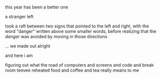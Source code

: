 this year has been a better one

a stranger left

took a raft between two signs that pointed to the left and right, with the word "danger" written above some smaller words,
before realizing that the *danger* was avoided by moving in those directions

... we made out alright

and here i am

figuring out what the road
of computers and screens and code and break room teevee reheated food and coffee and tea 
really means to me
